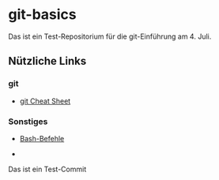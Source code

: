 # git-basics

Das ist ein Test-Repositorium für die git-Einführung am 4. Juli.

## Nützliche Links

### git

- [git Cheat Sheet](https://education.github.com/git-cheat-sheet-education.pdf)

### Sonstiges

- [Bash-Befehle](https://github.com/RehanSaeed/Bash-Cheat-Sheet)

- 
Das ist ein Test-Commit
